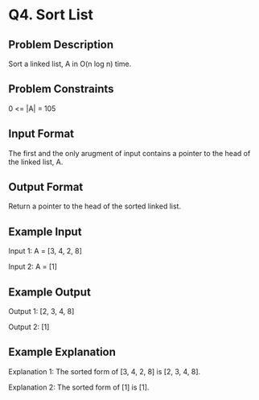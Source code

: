# Q4. Sort List
## Problem Description
Sort a linked list, A in O(n log n) time.

## Problem Constraints
0 <= |A| = 105

## Input Format
The first and the only arugment of input contains a pointer to the head of the linked list, A.

## Output Format
Return a pointer to the head of the sorted linked list.

## Example Input
Input 1:
A = [3, 4, 2, 8]

Input 2:
A = [1]

## Example Output
Output 1:
[2, 3, 4, 8]

Output 2:
[1]

## Example Explanation
Explanation 1:
 The sorted form of [3, 4, 2, 8] is [2, 3, 4, 8].

Explanation 2:
 The sorted form of [1] is [1].
